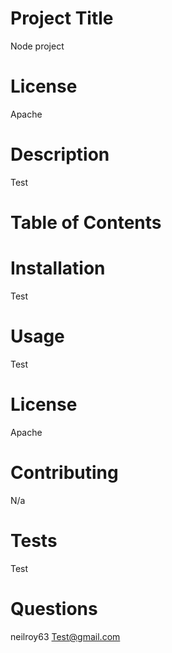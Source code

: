 

  # Project Title 
  Node project

  # License
  Apache

  # Description
  Test
  # Table of Contents

  # Installation
  Test

  # Usage 
  Test

  # License
  Apache


  # Contributing
  N/a

  # Tests
  Test

  # Questions
  neilroy63
  Test@gmail.com

  